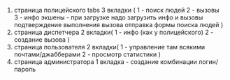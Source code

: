 1. страница полицейского 
    tabs 
    3 вкладки (
    1 - поиск людей
    2 - вызовы
    3 - инфо
    экшены - при загрузке надо загрузить инфо и вызовы
    подтверждение выполнения вызова
    отправка формы поиска людей
    )
2. страница диспетчера
    2 вкладки(
    1 - инфо (как у полицейского)
    2 - создание вызова
    )
3. страница пользователя
    2 вкладки(
    1 - управление там всякими почтами/джабберами
    2 - просмотр статистики
    )
4. страница администратора
    1 вкладка - создание комбинации логин/пароль
    